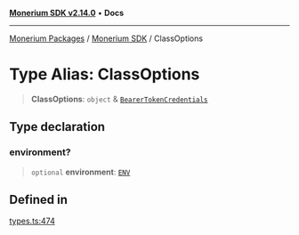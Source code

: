 [**Monerium SDK v2.14.0**](../Packages.md) • **Docs**

***

[Monerium Packages](../../Packages.md) / [Monerium SDK](../Monerium%20SDK.md) / ClassOptions

# Type Alias: ClassOptions

> **ClassOptions**: `object` & [`BearerTokenCredentials`](BearerTokenCredentials.md)

## Type declaration

### environment?

> `optional` **environment**: [`ENV`](ENV.md)

## Defined in

[types.ts:474](https://github.com/monerium/js-monorepo/blob/ffeefd2a9bccc0d18acecd9390a7bfced5720c17/packages/sdk/src/types.ts#L474)
